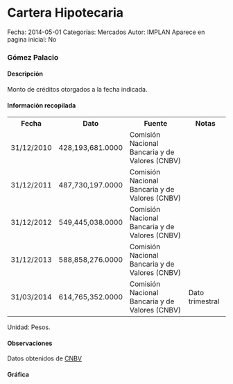 Cartera Hipotecaria
=====

Fecha: 2014-05-01
Categorías: Mercados
Autor: IMPLAN
Aparece en pagina inicial: No

### Gómez Palacio

#### Descripción

Monto de créditos otorgados a la fecha indicada.

#### Información recopilada

<table class="table table-hover table-bordered matriz">
  <tr><th>Fecha</th><th>Dato</th><th>Fuente</th><th>Notas</th></tr>
  <tr><td class="centrado">31/12/2010</td><td class="derecha">428,193,681.0000</td><td>Comisión Nacional Bancaria y de Valores (CNBV)</td><td></td></tr>
  <tr><td class="centrado">31/12/2011</td><td class="derecha">487,730,197.0000</td><td>Comisión Nacional Bancaria y de Valores (CNBV)</td><td></td></tr>
  <tr><td class="centrado">31/12/2012</td><td class="derecha">549,445,038.0000</td><td>Comisión Nacional Bancaria y de Valores (CNBV)</td><td></td></tr>
  <tr><td class="centrado">31/12/2013</td><td class="derecha">588,858,276.0000</td><td>Comisión Nacional Bancaria y de Valores (CNBV)</td><td></td></tr>
  <tr><td class="centrado">31/03/2014</td><td class="derecha">614,765,352.0000</td><td>Comisión Nacional Bancaria y de Valores (CNBV)</td><td>Dato trimestral</td></tr>
</table>

Unidad: Pesos.

#### Observaciones

Datos obtenidos de [CNBV](http://portafoliodeinformacion.cnbv.gob.mx/bm1/Paginas/carteravivienda.aspx)

#### Gráfica

<div id="Morrismajcrjwb" class="grafica"></div>
  <!-- JAVASCRIPT DE LA GRAFICA EN Morrismajcrjwb -->
  <script>
  new Morris.Line({
    element: 'Morrismajcrjwb',
    data: [
      { fecha: '2010-12-31', dato: 428193681.0000 },
      { fecha: '2011-12-31', dato: 487730197.0000 },
      { fecha: '2012-12-31', dato: 549445038.0000 },
      { fecha: '2013-12-31', dato: 588858276.0000 },
      { fecha: '2014-03-31', dato: 614765352.0000 }
    ],
    xkey: 'fecha',
    ykeys: ['dato'],
    labels: ['Dato'],
    lineColors: ['#FF5B02']
  });
  </script>
